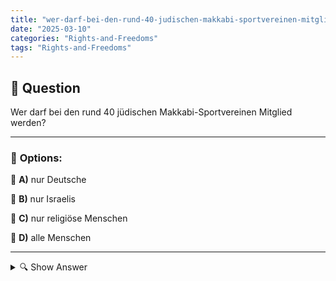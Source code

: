```yaml
---
title: "wer-darf-bei-den-rund-40-judischen-makkabi-sportvereinen-mitglied-werden"
date: "2025-03-10"
categories: "Rights-and-Freedoms"
tags: "Rights-and-Freedoms"
---
```


## 📌 **Question**

Wer darf bei den rund 40 jüdischen Makkabi-Sportvereinen Mitglied werden?



---

### 📝 **Options:**

🔘 **A)** nur Deutsche

🔘 **B)** nur Israelis

🔘 **C)** nur religiöse Menschen

🔘 **D)** alle Menschen

---

<details>
  <summary>🔍 Show Answer</summary>

  <p>
💡  <b>Correct Answer:</b>  d
  </p>
  <p>
    📖<b>Explanation:</b>
    Die Makkabi-Sportvereine sind etwa 40 jüdische Sportclubs, die weltweit existieren und darauf abzielen, jüdische Kultur und Gemeinschaft durch sportliche Aktivitäten zu fördern. Sie bieten verschiedene Sportarten wie Fußball, Basketball und Leichtathletik an und sind offen für Menschen, die sich mit den Werten und Zielen der Vereine identifizieren. Die Mitgliedschaft kann unterschiedliche Voraussetzungen haben, je nach Land und spezifischem Verein, wobei Inklusion und Vielfalt oft betont werden.
  </p>
</details>
